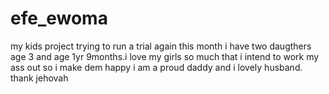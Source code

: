 # efe_ewoma
my kids project
trying to run a trial again this month
i have two daugthers age 3 and age 1yr 9months.i love my girls so much that i intend to work my ass out so i make dem happy
i am a proud daddy
and i lovely husband.
thank jehovah
